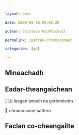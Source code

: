 ```yaml
---

layout: post

date: 2009-08-28 09:08:28

author: Crìstean MacMhìcheil

permalink: /patran-chromosoman/

categories: [gd]

---
```


## Mìneachadh

## Eadar-theangaichean

🇮🇪 leagan amach na gcrómósóm

🏴󠁧󠁢󠁥󠁮󠁧󠁿 chromosome pattern

## Faclan co-cheangailte




